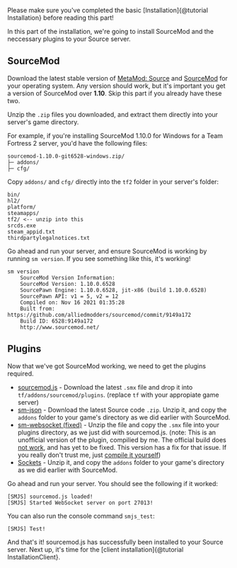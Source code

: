 Please make sure you've completed the basic [Installation]{@tutorial Installation} before reading this part!

In this part of the installation, we're going to install SourceMod and the neccessary plugins to your Source server.

## SourceMod

Download the latest stable version of [MetaMod: Source](https://www.sourcemm.net/downloads.php?branch=stable) and [SourceMod](https://www.sourcemod.net/downloads.php?branch=stable) for your operating system. Any version should work, but it's important you get a version of SourceMod over **1.10**. Skip this part if you already have these two.

Unzip the `.zip` files you downloaded, and extract them directly into your server's game directory.

For example, if you're installing SourceMod 1.10.0 for Windows for a Team Fortress 2 server, you'd have the following files:
```
sourcemod-1.10.0-git6528-windows.zip/
├─ addons/
├─ cfg/
```

Copy `addons/` and `cfg/` directly into the `tf2` folder in your server's folder:
```
bin/
hl2/
platform/
steamapps/
tf2/ <-- unzip into this
srcds.exe
steam_appid.txt
thirdpartylegalnotices.txt
```

Go ahead and run your server, and ensure SourceMod is working by running `sm version`.
If you see something like this, it's working!
```
sm version
	SourceMod Version Information:
	SourceMod Version: 1.10.0.6528
	SourcePawn Engine: 1.10.0.6528, jit-x86 (build 1.10.0.6528)
	SourcePawn API: v1 = 5, v2 = 12
	Compiled on: Nov 16 2021 01:35:28
	Built from: https://github.com/alliedmodders/sourcemod/commit/9149a172
	Build ID: 6528:9149a172
	http://www.sourcemod.net/
```

## Plugins

Now that we've got SourceMod working, we need to get the plugins required.

- [sourcemod.js](https://github.com/Infinixius/sourcemod.js/releases) - Download the latest `.smx` file and drop it into `tf/addons/sourcemod/plugins`. (replace `tf` with your appropiate game server)
- [sm-json](https://github.com/clugg/sm-json/releases) - Download the latest Source code `.zip`. Unzip it, and copy the `addons` folder to your game's directory as we did earlier with SourceMod.
- [sm-websocket (fixed)](https://github.com/peace-maker/sm-websocket/files/7966813/websocket.zip) - Unzip the file and copy the `.smx` file into your plugins directory, as we just did with sourcemod.js. (note: This is an unofficial version of the plugin, compilied by me. The official build does [not work](https://github.com/peace-maker/sm-websocket/pull/7), and has yet to be fixed. This version has a fix for that issue. If you really don't trust me, just [compile it yourself](https://github.com/peace-maker/sm-websocket))
- [Sockets](http://forums.alliedmods.net/attachment.php?attachmentid=83286) - Unzip it, and copy the `addons` folder to your game's directory as we did earlier with SourceMod.

Go ahead and run your server. You should see the following if it worked:
```
[SMJS] sourcemod.js loaded!
[SMJS] Started WebSocket server on port 27013!
```

You can also run the console command `smjs_test`:
```
[SMJS] Test!
```

And that's it! sourcemod.js has successfully been installed to your Source server. Next up, it's time for the [client installation]{@tutorial InstallationClient}.